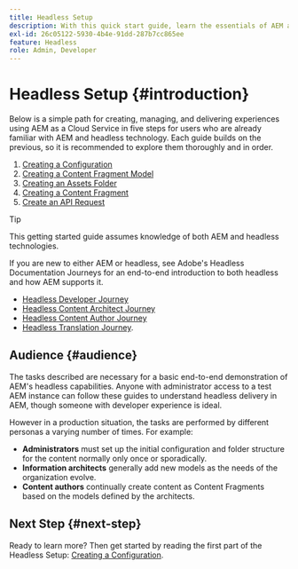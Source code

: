 ```yaml
---
title: Headless Setup
description: With this quick start guide, learn the essentials of AEM as a Cloud Service's powerful headless capabilities like Content Models, Content Fragments, and the GraphQL API.
exl-id: 26c05122-5930-4b4e-91dd-287b7cc865ee
feature: Headless
role: Admin, Developer
---
```

# Headless Setup {#introduction}

Below is a simple path for creating, managing, and delivering experiences using AEM as a Cloud Service in five steps for users who are already familiar with AEM and headless technology. Each guide builds on the previous, so it is recommended to explore them thoroughly and in order.

1. [Creating a Configuration](create-configuration.md)
1. [Creating a Content Fragment Model](create-content-model.md)
1. [Creating an Assets Folder](create-assets-folder.md)
1. [Creating a Content Fragment](create-content-fragment.md)
1. [Create an API Request](create-api-request.md)

>[!TIP]
>
>This getting started guide assumes knowledge of both AEM and headless technologies.
>
>If you are new to either AEM or headless, see Adobe's Headless Documentation Journeys for an end-to-end introduction to both headless and how AEM supports it.
>
>* [Headless Developer Journey](/help/journey-headless/developer/overview.md)
>* [Headless Content Architect Journey](/help/journey-headless/architect/overview.md)
>* [Headless Content Author Journey](/help/journey-headless/author/overview.md)
>* [Headless Translation Journey](/help/journey-headless/translation/overview.md).

## Audience {#audience}

The tasks described are necessary for a basic end-to-end demonstration of AEM's headless capabilities. Anyone with administrator access to a test AEM instance can follow these guides to understand headless delivery in AEM, though someone with developer experience is ideal.

However in a production situation, the tasks are performed by different personas a varying number of times. For example:

* **Administrators** must set up the initial configuration and folder structure for the content normally only once or sporadically.
* **Information architects** generally add new models as the needs of the organization evolve.
* **Content authors** continually create content as Content Fragments based on the models defined by the architects.

## Next Step {#next-step}

Ready to learn more? Then get started by reading the first part of the Headless Setup: [Creating a Configuration](create-configuration.md).
